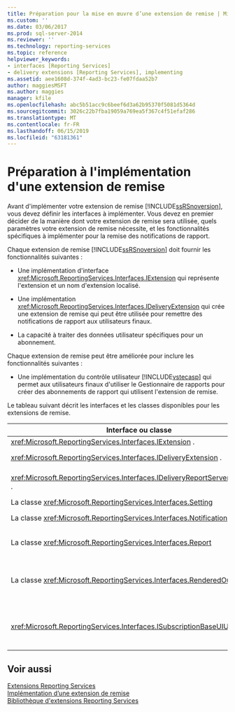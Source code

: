 ```yaml
---
title: Préparation pour la mise en œuvre d’une extension de remise | Microsoft Docs
ms.custom: ''
ms.date: 03/06/2017
ms.prod: sql-server-2014
ms.reviewer: ''
ms.technology: reporting-services
ms.topic: reference
helpviewer_keywords:
- interfaces [Reporting Services]
- delivery extensions [Reporting Services], implementing
ms.assetid: aee1608d-374f-4ad3-bc23-fe07fdaa52b7
author: maggiesMSFT
ms.author: maggies
manager: kfile
ms.openlocfilehash: abc5b51acc9c6beef6d3a62b95370f5081d5364d
ms.sourcegitcommit: 3026c22b7fba19059a769ea5f367c4f51efaf286
ms.translationtype: MT
ms.contentlocale: fr-FR
ms.lasthandoff: 06/15/2019
ms.locfileid: "63181361"
---
```

# <a name="preparing-to-implement-a-delivery-extension"></a>Préparation à l'implémentation d'une extension de remise
  Avant d'implémenter votre extension de remise [!INCLUDE[ssRSnoversion](../../../includes/ssrsnoversion-md.md)], vous devez définir les interfaces à implémenter. Vous devez en premier décider de la manière dont votre extension de remise sera utilisée, quels paramètres votre extension de remise nécessite, et les fonctionnalités spécifiques à implémenter pour la remise des notifications de rapport.  
  
 Chaque extension de remise [!INCLUDE[ssRSnoversion](../../../includes/ssrsnoversion-md.md)] doit fournir les fonctionnalités suivantes :  
  
-   Une implémentation d'interface <xref:Microsoft.ReportingServices.Interfaces.IExtension> qui représente l'extension et un nom d'extension localisé.  
  
-   Une implémentation <xref:Microsoft.ReportingServices.Interfaces.IDeliveryExtension> qui crée une extension de remise qui peut être utilisée pour remettre des notifications de rapport aux utilisateurs finaux.  
  
-   La capacité à traiter des données utilisateur spécifiques pour un abonnement.  
  
 Chaque extension de remise peut être améliorée pour inclure les fonctionnalités suivantes :  
  
-   Une implémentation du contrôle utilisateur [!INCLUDE[vstecasp](../../../includes/vstecasp-md.md)] qui permet aux utilisateurs finaux d'utiliser le Gestionnaire de rapports pour créer des abonnements de rapport qui utilisent l'extension de remise.  
  
 Le tableau suivant décrit les interfaces et les classes disponibles pour les extensions de remise.  
  
|Interface ou classe|Description|  
|------------------------|-----------------|  
|<xref:Microsoft.ReportingServices.Interfaces.IExtension> .|Représente une extension dans [!INCLUDE[ssRSnoversion](../../../includes/ssrsnoversion-md.md)].|  
|<xref:Microsoft.ReportingServices.Interfaces.IDeliveryExtension> .|Représente une extension de remise dans [!INCLUDE[ssRSnoversion](../../../includes/ssrsnoversion-md.md)].|  
|<xref:Microsoft.ReportingServices.Interfaces.IDeliveryReportServerInformation> .|Contient des informations relatives au serveur de rapports requises par les extensions de remise (par exemple, une liste des extensions de rendu disponibles).|  
|La classe <xref:Microsoft.ReportingServices.Interfaces.Setting>|Représente un paramètre pour une extension.|  
|La classe <xref:Microsoft.ReportingServices.Interfaces.Notification>|Contient des informations d'abonnement que les extensions de remise utilisent pour remettre des rapports.|  
|La classe <xref:Microsoft.ReportingServices.Interfaces.Report>|Représente des informations spécifiques aux rapports et méthodes qui permettent aux extensions de remise de remettre des rapports aux utilisateurs.|  
|La classe <xref:Microsoft.ReportingServices.Interfaces.RenderedOutputFile>|Représente la sortie d'une extension de rendu. Un objet <xref:Microsoft.ReportingServices.Interfaces.RenderedOutputFile> contient le nom de fichier associé et les informations de type requises par l'extension de remise afin de traiter le flux de données retourné par l'extension de rendu.|  
|<xref:Microsoft.ReportingServices.Interfaces.ISubscriptionBaseUIUserControl> .|Contrôle utilisateur qui représente les moyens d'extraire les informations d'abonnement spécifiques à l'extension de remise auprès de l'utilisateur dans le Gestionnaire de rapports (par exemple, une adresse de messagerie ou le chemin d'accès à un partage de fichiers).|  
  
## <a name="see-also"></a>Voir aussi  
 [Extensions Reporting Services](../reporting-services-extensions.md)   
 [Implémentation d’une extension de remise](implementing-a-delivery-extension.md)   
 [Bibliothèque d'extensions Reporting Services](../reporting-services-extension-library.md)  
  
  

